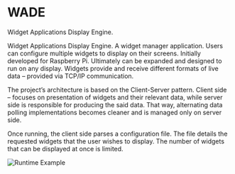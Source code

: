# WADE
Widget Applications Display Engine.

Widget Applications Display Engine. A widget manager application. Users can configure multiple widgets to display on their screens. Initially developed for Raspberry Pi. Ultimately can be expanded and designed to run on any display. Widgets provide and receive different formats of live data – provided via TCP/IP communication.

The project’s architecture is based on the Client-Server pattern. Client side – focuses on presentation of widgets and their relevant data, while server side is responsible for producing the said data. That way, alternating data polling implementations becomes cleaner and is managed only on server side.

Once running, the client side parses a configuration file. The file details the requested widgets that the user wishes to display. The number of widgets that can be displayed at once is limited.

![Runtime Example](https://user-images.githubusercontent.com/46415136/80614248-e4d92000-8a46-11ea-9cc4-b56eb297e86c.jpeg)
